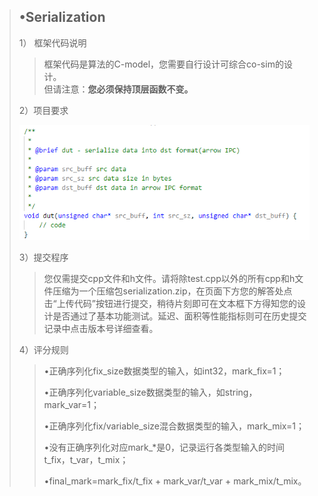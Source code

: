 
  >
  >## •Serialization
  >
  >  1）	框架代码说明
  >
  >  >框架代码是算法的C-model，您需要自行设计可综合co-sim的设计。  
  >  >但请注意：**您必须保持顶层函数不变。**
  >
  >  2）项目要求  
  >
  >![image-20220331102725649](../assets/2.png)
  >
  >  >
  > 
  > 3）提交程序
  > 
  >  >您仅需提交cpp文件和h文件。请将除test.cpp以外的所有cpp和h文件压缩为一个压缩包serialization.zip，在页面下方您的解答处点击“上传代码”按钮进行提交，稍待片刻即可在文本框下方得知您的设计是否通过了基本功能测试。延迟、面积等性能指标则可在历史提交记录中点击版本号详细查看。
  > 
  > 4）评分规则
  > 
  >  >•正确序列化fix_size数据类型的输入，如int32，mark_fix=1；
  > >
  >   >•正确序列化variable_size数据类型的输入，如string，mark_var=1；
  > >
  >  >•正确序列化fix/variable_size混合数据类型的输入，mark_mix=1；
  > >
  >   >•没有正确序列化对应mark_*是0，记录运行各类型输入的时间 t_fix，t_var，t_mix；
  > >
  >  >•final_mark=mark_fix/t_fix + mark_var/t_var + mark_mix/t_mix。
